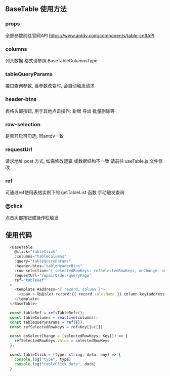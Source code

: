 
## BaseTable 使用方法

### props 
  全部参数前往官网API https://www.antdv.com/components/table-cn#API

### columns
  列头数据 格式请参照 BaseTableColumnsType

### tableQueryParams
  接口查询参数, 当参数改变时, 会自动触发请求

### header-btns
  表格头部按钮, 用于其他点击操作: 新增 导出 批量删除等

### row-selection
  是否开启可勾选, 同antdv一致

### requestUrl
  请求地址 post 方式, 如需修改逻辑 或数据结构不一致 请前往 useTable.js 文件修改

### ref
  可通过ref使用表格实例下的 getTableList 函数 手动触发查询

### @click
  点击头部按钮或操作栏触发

## 使用代码

```js
  <BaseTable
    @click="tableClick"
    :columns="tableColumns"
    :query="tableQueryParams"
    :header-btns="tableHeaderBtns"
    :row-selection="{ selectedRowKeys: refSelectedRowKeys, onChange: onSelectChange }"
    requestUrl="repairOrder/queryPage"
    ref="tableRef"
  >
    <template #address="{ record, column }">
      <span > 动态slot record:{{ record.salesName }} column.key(address): {{ column.key }}</span>
    </template>
  </BaseTable>

  const tableRef = ref<TableRef>();
  const tableColumns = reactive(columns);
  const tableQueryParams = ref({});
  const refSelectedRowKeys = ref<Key[]>([])

  const onSelectChange = (selectedRowKeys: Key[]) => {
    refSelectedRowKeys.value = selectedRowKeys
  };

  const tableClick = (type: string, data: any) => {
    console.log("type", type)
    console.log("tableClick data", data)
  }

```
